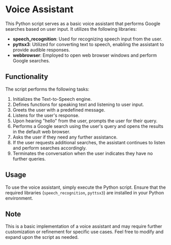 # Voice Assistant

This Python script serves as a basic voice assistant that performs Google searches based on user input. It utilizes the following libraries:

- **speech_recognition**: Used for recognizing speech input from the user.
- **pyttsx3**: Utilized for converting text to speech, enabling the assistant to provide audible responses.
- **webbrowser**: Employed to open web browser windows and perform Google searches.

## Functionality

The script performs the following tasks:

1. Initializes the Text-to-Speech engine.
2. Defines functions for speaking text and listening to user input.
3. Greets the user with a predefined message.
4. Listens for the user's response.
5. Upon hearing "hello" from the user, prompts the user for their query.
6. Performs a Google search using the user's query and opens the results in the default web browser.
7. Asks the user if they need any further assistance.
8. If the user requests additional searches, the assistant continues to listen and perform searches accordingly.
9. Terminates the conversation when the user indicates they have no further queries.

## Usage

To use the voice assistant, simply execute the Python script. Ensure that the required libraries (`speech_recognition`, `pyttsx3`) are installed in your Python environment.

## Note

This is a basic implementation of a voice assistant and may require further customization or refinement for specific use cases. Feel free to modify and expand upon the script as needed.
